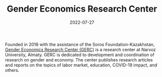 ﻿---
title: "Gender Economics Research Center"
linkTitle: "Gender Economics Research Center"
date: 2022-07-27
countries: ["Kazakhstan"]
category: ["Local NGO"]
tags: ["gender NGO", "education", "COVID 19", "economics", "research center", "academia"]
date_start: [2018]
date_end: []
data_type: ["reports", "quantitative"] 
language: ["Russian", "Kazakh", "English"]
description: 
  Gender Economics Research Center is a research center on gender and economics at Narxoz University, Almaty.
---

Founded in 2018 with the assistance of the Soros Foundation-Kazakhstan, [Gender Economics Research Center (GERC)](https://en.narxoz.kz/research/institutes/gerc) is a research center at Narxoz University, Almaty. GERC is dedicated to development and coordination of research on gender and economy. The center publishes research articles and reports on the topics of labor market, education, COVID-19 impact, and others. 

